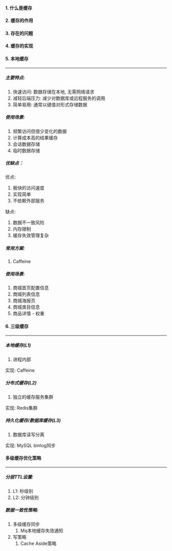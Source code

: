 #### 1. 什么是缓存

#### 2. 缓存的作用

#### 3. 存在的问题

#### 4. 缓存的实现



#### 5. 本地缓存

---

##### 主要特点:

1. 快速访问: 数据存储在本地, 无需网络请求
2. 减轻后端压力: 减少对数据库或远程服务的调用
3. 简单易用: 通常以键值对形式存储数据

##### 使用场景:

1. 频繁访问但很少变化的数据
2. 计算成本高的结果缓存
3. 会话数据存储
4. 临时数据存储

##### 优缺点：

优点:

1. 极快的访问速度
2. 实现简单
3. 不依赖外部服务

缺点:

1. 数据不一致风险
2. 内存限制
3. 缓存失效管理复杂

##### 常用方案:

1. Caffeine

##### 使用场景:

1. 商城首页配置信息
2. 商城列表信息
3. 商城海报页
4. 商城类目信息
5. 商品详情 - 权重



#### 6. 三级缓存

---

##### 本地缓存(L1)

1. 进程内部

实现: Caffeine

##### 分布式缓存(L2)

1. 独立的缓存服务集群

实现: Redis集群

##### 持久化缓存/数据库缓存(L3)

1. 数据库读写分离

实现: MySQL binlog同步



#### 多级缓存优化策略

---

##### 分层TTL设置:

1. L1: 秒级别
2. L2: 分钟级别

##### 数据一致性策略:

1. 多级缓存同步
   1. Mq本地缓存失效通知
2. 写策略
   1. Cache Aside策略









































